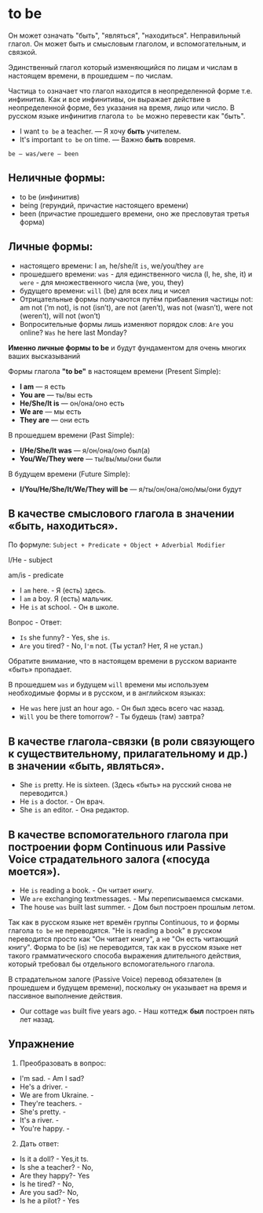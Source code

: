 # to be
Он может означать "быть", "являться", "находиться".
Неправильный глагол.
Он может быть и смысловым глаголом, и вспомогательным, и связкой.

Эдинственный глагол который изменяющийся по лицам и числам в настоящем времени, в прошедшем – по числам.

Частица `to` означает что глагол находится в неопределенной форме т.е. инфинитив. Как и все инфинитивы, он выражает действие в неопределенной форме, без указания на время, лицо или число. В русском языке инфинитив глагола `to be` можно перевести как "быть".

- I want `to be` a teacher. — Я хочу **быть** учителем.
- It's important `to be` on time. — Важно **быть** вовремя.


`be — was/were — been`

## Неличные формы:
- to be (инфинитив)
- being (герундий,  причастие настоящего времени) 
- been (причастие прошедшего времени, оно же пресловутая третья форма)

## Личные формы:
- настоящего времени: I `am`, he/she/it `is`, we/you/they `are`
- прошедшего времени: `was` - для единственного числа (I, he, she, it) и `were` - для множественного числа (we, you, they) 
- будущего времени: `will` (be) для всех лиц и чисел
- Отрицательные формы получаются путём прибавления частицы not: am not (‘m not), is not (isn’t), are not (aren’t), was not (wasn’t), were not (weren’t), will not (won’t)
- Вопросительные формы лишь изменяют порядок слов: `Are` you online? `Was` he here last Monday?


**Именно личные формы to be** и будут фундаментом для очень многих ваших высказываний

Формы глагола **"to be"** в настоящем времени (Present Simple):
- **I am** — я есть
- **You are** — ты/вы есть
- **He/She/It is** — он/она/оно есть
- **We are** — мы есть
- **They are** — они есть

В прошедшем времени (Past Simple):
- **I/He/She/It was** — я/он/она/оно был(а)
- **You/We/They were** — ты/вы/мы/они были

В будущем времени (Future Simple):
- **I/You/He/She/It/We/They will be** — я/ты/он/она/оно/мы/они будут

## В качестве смыслового глагола в значении «быть, находиться». 

По формуле: `Subject + Predicate + Object + Adverbial Modifier`

I/He - subject

am/is - predicate

- I `am` here. - Я (есть) здесь.
- I `am` a boy. Я (есть) мальчик.
- He `is` at school. - Он в школе.

Вопрос - Ответ:
- `Is` she funny? - Yes, she `is`.
- `Are` you tired? - No, I`'m` not. (Ты устал? Нет, Я не устал.)


Обратите внимание, что в настоящем времени в русском варианте «быть» пропадает. 

В прошедшем `was` и будущем `will` времени мы используем необходимые формы и в русском, и в английском языках: 
- He `was` here just an hour ago. - Он был здесь всего час назад.
- `Will` you be there tomorrow? - Ты будешь (там) завтра?


## В качестве глагола-связки (в роли связующего к существительному, прилагательному и др.) в значении «быть, являться».
- She `is` pretty. He is sixteen. (Здесь «быть» на русский снова не переводится.) 
- He `is` a doctor. - Он врач.
- She `is` an editor. - Она редактор.

## В качестве вспомогательного глагола при построении форм Continuous или Passive Voice страдательного залога («посуда моется»). 
- He `is` reading a book. - Он читает книгу.
- We `are` exchanging textmessages. - Мы переписываемся смсками.
- The house `was` built last summer. - Дом был построен прошлым летом.

Так как в русском языке нет времён группы Continuous, то и формы глагола `to be` не переводятся. 
"He is reading a book" в русском переводится просто как "Он читает книгу", а не "Он есть читающий книгу". Форма to be (is) не переводится, так как в русском языке нет такого грамматического способа выражения длительного действия, который требовал бы отдельного вспомогательного глагола.

В страдательном залоге (Passive Voice) перевод обязателен (в прошедшем и будущем времени), поскольку он указывает на время и пассивное выполнение действия. 
- Our cottage `was` built five years ago. - Наш коттедж **был** построен пять лет назад.


## Упражнение

1. Преобразовать в вопрос:
- I'm sad. - Am I sad?
- He's a driver. - 
- We are from Ukraine. - 
- They're teachers. - 
- She's pretty. - 
- It's a river. - 
- You're happy. - 

2. Дать ответ:
- Is it a doll? - Yes,it ts.
- Is she a teacher? - No,
- Are they happy?- Yes
- Is he tired? - No,
- Are you sad?- No,
- Is he a pilot? - Yes














